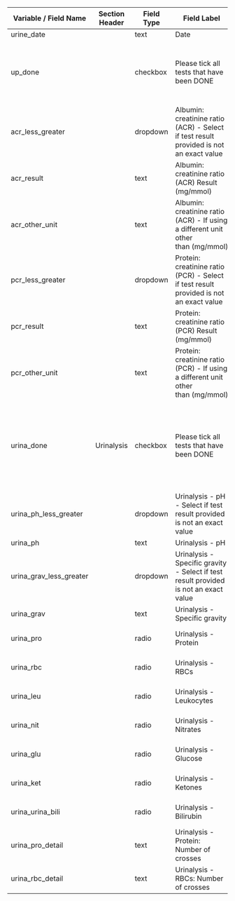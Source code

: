 | Variable / Field Name      | Section Header | Field Type | Field Label                                                                            | Choices or Calculations                                                                                                   |
| -------------------------- | -------------- | ---------- | -------------------------------------------------------------------------------------- | ------------------------------------------------------------------------------------------------------------------------- |
| urine\_date                |                | text       | Date                                                                                   |                                                                                                                           |
| up\_done                   |                | checkbox   | Please tick all tests that have been DONE                                              | 1, Urine albumin: creatinine ratio ACR ; 2, Protein: creatinine ratio PCR                                                 |
| acr\_less\_greater         |                | dropdown   | Albumin: creatinine ratio (ACR) - Select if test result provided is not an exact value | 1, < (Less than) ; 2, > (Greater than)                                                                                    |
| acr\_result                |                | text       | Albumin: creatinine ratio (ACR) Result (mg/mmol)                                       |                                                                                                                           |
| acr\_other\_unit           |                | text       | Albumin: creatinine ratio (ACR) - If using a different unit other than (mg/mmol)       |                                                                                                                           |
| pcr\_less\_greater         |                | dropdown   | Protein: creatinine ratio (PCR) - Select if test result provided is not an exact value | 1, < (Less than) ; 2, > (Greater than)                                                                                    |
| pcr\_result                |                | text       | Protein: creatinine ratio (PCR) Result (mg/mmol)                                       |                                                                                                                           |
| pcr\_other\_unit           |                | text       | Protein: creatinine ratio (PCR) - If using a different unit other than (mg/mmol)       |                                                                                                                           |
| urina\_done                | Urinalysis     | checkbox   | Please tick all tests that have been DONE                                              | 1, pH ; 2, Specific gravity ; 3, Protein ; 4, RBCs ; 5, Leukocytes ; 6, Nitrates ; 7, Glucose ; 8, Ketones ; 9, Bilirubin |
| urina\_ph\_less\_greater   |                | dropdown   | Urinalysis - pH - Select if test result provided is not an exact value                 | 1, < (Less than) ; 2, > (Greater than)                                                                                    |
| urina\_ph                  |                | text       | Urinalysis - pH                                                                        |                                                                                                                           |
| urina\_grav\_less\_greater |                | dropdown   | Urinalysis - Specific gravity - Select if test result provided is not an exact value   | 1, < (Less than) ; 2, > (Greater than)                                                                                    |
| urina\_grav                |                | text       | Urinalysis - Specific gravity                                                          |                                                                                                                           |
| urina\_pro                 |                | radio      | Urinalysis - Protein                                                                   | 1, Positive ; 0, Negtive ; 2, Trace                                                                                       |
| urina\_rbc                 |                | radio      | Urinalysis - RBCs                                                                      | 1, Positive ; 0, Negtive ; 2, Trace                                                                                       |
| urina\_leu                 |                | radio      | Urinalysis - Leukocytes                                                                | 1, Positive ; 0, Negtive ; 2, Trace                                                                                       |
| urina\_nit                 |                | radio      | Urinalysis - Nitrates                                                                  | 1, Positive ; 0, Negtive ; 2, Trace                                                                                       |
| urina\_glu                 |                | radio      | Urinalysis - Glucose                                                                   | 1, Positive ; 0, Negtive ; 2, Trace                                                                                       |
| urina\_ket                 |                | radio      | Urinalysis - Ketones                                                                   | 1, Positive ; 0, Negtive ; 2, Trace                                                                                       |
| urina\_urina\_bili         |                | radio      | Urinalysis - Bilirubin                                                                 | 1, Positive ; 0, Negtive ; 2, Trace                                                                                       |
| urina\_pro\_detail         |                | text       | Urinalysis - Protein: Number of crosses                                                |                                                                                                                           |
| urina\_rbc\_detail         |                | text       | Urinalysis - RBCs: Number of crosses                                                   |                                                                                                                           |